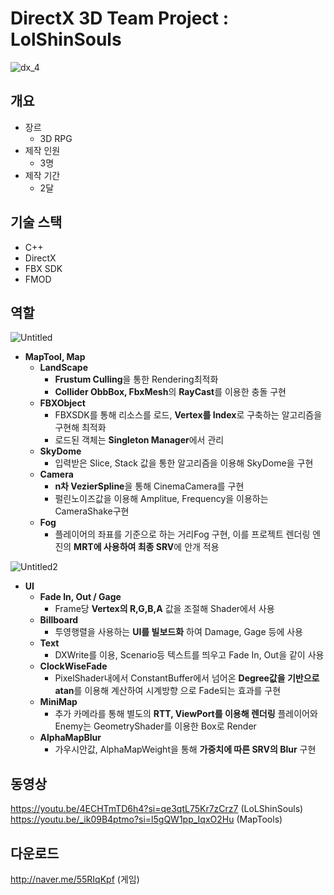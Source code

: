 # DirectX 3D Team Project : LolShinSouls
![dx_4](https://github.com/ckdlscjs/TeamProject/assets/41976800/ffcd1bc5-122f-40b8-a9c3-d4287dbf065f)
## 개요
- 장르
    - 3D RPG
- 제작 인원
    - 3명
- 제작 기간
    - 2달

## 기술 스택
- C++
- DirectX
- FBX SDK
- FMOD

## 역할
![Untitled](https://github.com/ckdlscjs/TeamProject/assets/41976800/a4ed9c9e-fc8b-4c57-b4db-3d61b6a8cb14)
- **MapTool, Map**
    - **LandScape**
        - **Frustum Culling**을 통한 Rendering최적화
        - **Collider ObbBox, FbxMesh**의 **RayCast**를 이용한 충돌 구현
    - **FBXObject**
        - FBXSDK를 통해 리소스를 로드, **Vertex를 Index**로 구축하는 알고리즘을 구현해 최적화
        - 로드된 객체는 **Singleton Manager**에서 관리
    - **SkyDome**
        - 입력받은 Slice, Stack 값을 통한 알고리즘을 이용해 SkyDome을 구현
    - **Camera**
        - **n차 VezierSpline**을 통해 CinemaCamera를 구현
        - 펄린노이즈값을 이용해 Amplitue, Frequency을 이용하는 CameraShake구현
    - **Fog**
        - 플레이어의 좌표를 기준으로 하는 거리Fog 구현, 이를 프로젝트 렌더링 엔진의
        **MRT에 사용하여 최종 SRV**에 안개 적용
          
 ![Untitled2](https://github.com/ckdlscjs/TeamProject/assets/41976800/a7b14cf1-81f3-4bc0-afc0-592d8eab7d8e)
- **UI**
    - **Fade In, Out / Gage**
        - Frame당 **Vertex의 R,G,B,A** 값을 조절해 Shader에서 사용
    - **Billboard**
        - 투영행렬을 사용하는 **UI를 빌보드화** 하여 Damage, Gage 등에 사용
    - **Text**
        - DXWrite를 이용, Scenario등 텍스트를 띄우고 Fade In, Out을 같이 사용
    - **ClockWiseFade**
        - PixelShader내에서 ConstantBuffer에서 넘어온 **Degree값을 기반으로 atan**를 
        이용해 계산하여 시계방향 으로 Fade되는 효과를 구현
    - **MiniMap**
        - 추가 카메라를 통해 별도의 **RTT, ViewPort를 이용해 렌더링** 플레이어와 Enemy는
        GeometryShader를 이용한 Box로 Render
    - **AlphaMapBlur**
        - 가우시안값, AlphaMapWeight을 통해 **가중치에 따른 SRV의 Blur** 구현

## 동영상
https://youtu.be/4ECHTmTD6h4?si=qe3qtL75Kr7zCrz7 (LoLShinSouls)
https://youtu.be/_ik09B4ptmo?si=l5gQW1pp_IqxO2Hu (MapTools)
## 다운로드
http://naver.me/55RIqKpf (게임)
